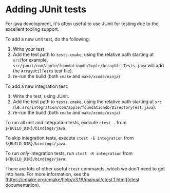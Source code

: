 Adding JUnit tests
===

For java development, it's often useful to use JUnit for testing due to the excellent tooling support.

To add a new unit test, do the following:

1. Write your test
2. Add the test path to `tests.cmake`, using the relative path starting at `src`(for example, `src/junit/com/apple/foundationdb/tuple/ArrayUtilTests.java` will add the `ArrayUtilTests` test file).
3. re-run the build (both `cmake` and `make/xcode/ninja`)

To add a new integration test:

1. Write the test, using JUnit.
2. Add the test path to `tests.cmake`, using the relative path starting at `src` (i.e. `src/integration/com/apple/foundationdb/DirectoryTest.java`).
3. re-run the build (both `cmake` and `make/xcode/ninja`)

To run all unit and integration tests, execute `ctest .` from `${BUILD_DIR}/bindings/java`. 

To skip integration tests, execute `ctest -E integration` from `${BUILD_DIR}/bindings/java`.

To run _only_ integration tests, run `ctest -R integration` from `${BUILD_DIR}/bindings/java`.

There are lots of other useful `ctest` commands, which we don't need to get into here. For more information,
see the [https://cmake.org/cmake/help/v3.19/manual/ctest.1.html](ctest documentation).